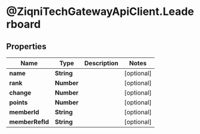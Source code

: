 # @ZiqniTechGatewayApiClient.Leaderboard

## Properties

Name | Type | Description | Notes
------------ | ------------- | ------------- | -------------
**name** | **String** |  | [optional] 
**rank** | **Number** |  | [optional] 
**change** | **Number** |  | [optional] 
**points** | **Number** |  | [optional] 
**memberId** | **String** |  | [optional] 
**memberRefId** | **String** |  | [optional] 


